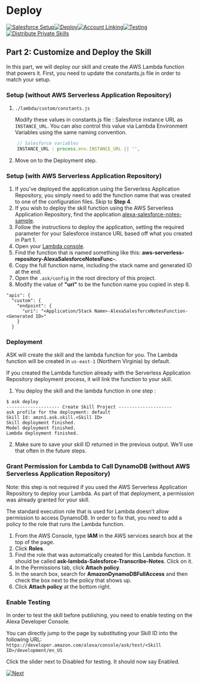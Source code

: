 # Deploy
 
[![Salesforce Setup](https://m.media-amazon.com/images/G/01/mobile-apps/dex/alexa/alexa-skills-kit/tutorials/tutorial-page-marker-1-done._TTH_.png)](./1-salesforce-setup.md)[![Deploy](https://m.media-amazon.com/images/G/01/mobile-apps/dex/alexa/alexa-skills-kit/tutorials/tutorial-page-marker-2-on._TTH_.png)](./2-deploy.md)[![Account Linking](https://m.media-amazon.com/images/G/01/mobile-apps/dex/alexa/alexa-skills-kit/tutorials/tutorial-page-marker-3-off._TTH_.png)](./3-account-linking.md)[![Testing](https://m.media-amazon.com/images/G/01/mobile-apps/dex/alexa/alexa-skills-kit/tutorials/tutorial-page-marker-4-off._TTH_.png)](./4-testing.md)[![Distribute Private Skills](https://m.media-amazon.com/images/G/01/mobile-apps/dex/alexa/alexa-skills-kit/tutorials/tutorial-page-marker-5-off._TTH_.png)](./5-distribute-private-skills.md)

## Part 2: Customize and Deploy the Skill 

In this part, we will deploy our skill and create the AWS Lambda function that powers it. First, you need to update the constants.js file in order to match your setup.

### Setup (without AWS Serverless Application Repository)

1. ```./lambda/custom/constants.js```

   Modify these values in constants.js file : Salesforce instance URL as ```INSTANCE_URL```. You can also control this value via Lambda Environment Variables using the same naming convention.

```javascript
    // Salesforce variables
    INSTANCE_URL : process.env.INSTANCE_URL || '',
```

2. Move on to the Deployment step.

### Setup (with AWS Serverless Application Repository)

1. If you've deployed the application using the Serverless Application Repository, you simply need to add the function name that was created to one of the configuration files. Skip to **Step 4**.
2. If you wish to deploy the skill function using the AWS Serverless Application Repository, find the application [alexa-salesforce-notes-sample](https://serverlessrepo.aws.amazon.com/applications/arn:aws:serverlessrepo:us-east-1:473507220772:applications~alexa-salesforce-notes-sample).
3. Follow the instructions to deploy the application, setting the required parameter for your Salesforce instance URL based off what you created in Part 1.
4. Open your [Lambda console](https://console.aws.amazon.com/lambda/home).
5. Find the function that is named something like this: **aws-serverless-repository-AlexaSalesforceNotesFunc-<Generated ID>**.
6. Copy the full function name, including the stack name and generated ID at the end.
7. Open the ```.ask/config``` in the root directory of this project.
8. Modify the value of **"uri"** to be the function name you copied in step 6.

```
"apis": {
  "custom": {
    "endpoint": {
      "uri": "<Application/Stack Name>-AlexaSalesforceNotesFunction-<Generated ID>"
    }
  }
```

### Deployment

ASK will create the skill and the lambda function for you. The Lambda function will be created in ```us-east-1``` (Northern Virginia) by default.

If you created the Lambda function already with the Serverless Application Repository deployment process, it will link the function to your skill. 

1. You deploy the skill and the lambda function in one step :

```
$ ask deploy 
-------------------- Create Skill Project --------------------
ask profile for the deployment: default
Skill Id: amzn1.ask.skill.<Skill ID>
Skill deployment finished.
Model deployment finished.
Lambda deployment finished.
```

2. Make sure to save your skill ID returned in the previous output. We’ll use that often in the future steps.

### Grant Permission for Lambda to Call DynamoDB (without AWS Serverless Application Repository)

Note: this step is not required if you used the AWS Serverless Application Repository to deploy your Lambda. As part of that deployment, a permission was already granted for your skill.

The standard execution role that is used for Lambda doesn’t allow permission to access DynamoDB. In order to fix that, you need to add a policy to the role that runs the Lambda function. 

1. From the AWS Console, type **IAM** in the AWS services search box at the top of the page.
2. Click **Roles**.
3. Find the role that was automatically created for this Lambda function. It should be called **ask-lambda-Salesforce-Transcribe-Notes**. Click on it.
4. In the Permissions tab, click **Attach policy**.
5. In the search box, search for **AmazonDynamoDBFullAccess** and then check the box next to the policy that shows up.
6. Click **Attach policy** at the bottom right.

### Enable Testing

In order to test the skill before publishing, you need to enable testing on the  Alexa Developer Console.

You can directly jump to the page by substituting your Skill ID into the following URL: ```https://developer.amazon.com/alexa/console/ask/test/<Skill ID>/development/en_US```

Click the slider next to Disabled for testing. It should now say Enabled.

[![Next](https://m.media-amazon.com/images/G/01/mobile-apps/dex/alexa/alexa-skills-kit/tutorials/button-next._TTH_.png)](./3-account-linking.md)

